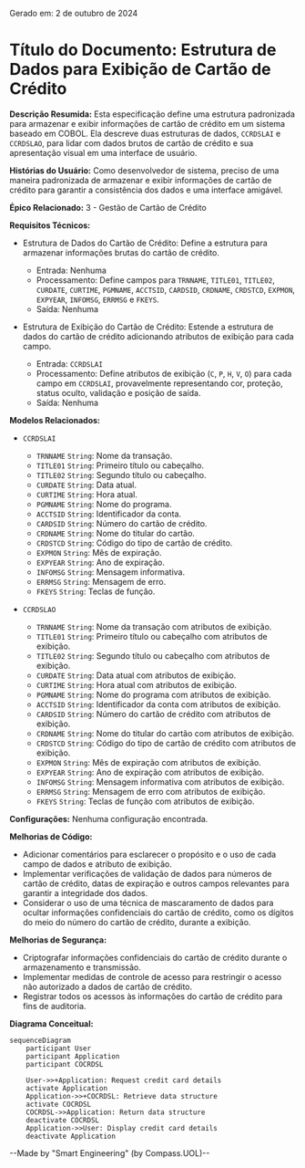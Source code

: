 Gerado em: 2 de outubro de 2024

# **Título do Documento:** Estrutura de Dados para Exibição de Cartão de Crédito

**Descrição Resumida:**
Esta especificação define uma estrutura padronizada para armazenar e exibir informações de cartão de crédito em um sistema baseado em COBOL. Ela descreve duas estruturas de dados, `CCRDSLAI` e `CCRDSLAO`, para lidar com dados brutos de cartão de crédito e sua apresentação visual em uma interface de usuário.

**Histórias do Usuário:**
Como desenvolvedor de sistema, preciso de uma maneira padronizada de armazenar e exibir informações de cartão de crédito para garantir a consistência dos dados e uma interface amigável.

**Épico Relacionado:** 
3 - Gestão de Cartão de Crédito

**Requisitos Técnicos:**

- Estrutura de Dados do Cartão de Crédito: Define a estrutura para armazenar informações brutas do cartão de crédito.
  - Entrada: Nenhuma
  - Processamento: Define campos para `TRNNAME`, `TITLE01`, `TITLE02`, `CURDATE`, `CURTIME`, `PGMNAME`, `ACCTSID`, `CARDSID`, `CRDNAME`, `CRDSTCD`, `EXPMON`, `EXPYEAR`, `INFOMSG`, `ERRMSG` e `FKEYS`.
  - Saída: Nenhuma

- Estrutura de Exibição do Cartão de Crédito: Estende a estrutura de dados do cartão de crédito adicionando atributos de exibição para cada campo.
  - Entrada: `CCRDSLAI`
  - Processamento: Define atributos de exibição (`C`, `P`, `H`, `V`, `O`) para cada campo em `CCRDSLAI`, provavelmente representando cor, proteção, status oculto, validação e posição de saída.
  - Saída: Nenhuma

**Modelos Relacionados:**

- `CCRDSLAI`
  - `TRNNAME` `String`: Nome da transação.
  - `TITLE01` `String`: Primeiro título ou cabeçalho.
  - `TITLE02` `String`: Segundo título ou cabeçalho.
  - `CURDATE` `String`: Data atual.
  - `CURTIME` `String`: Hora atual.
  - `PGMNAME` `String`: Nome do programa.
  - `ACCTSID` `String`: Identificador da conta.
  - `CARDSID` `String`: Número do cartão de crédito.
  - `CRDNAME` `String`: Nome do titular do cartão.
  - `CRDSTCD` `String`: Código do tipo de cartão de crédito.
  - `EXPMON` `String`: Mês de expiração.
  - `EXPYEAR` `String`: Ano de expiração.
  - `INFOMSG` `String`: Mensagem informativa.
  - `ERRMSG` `String`: Mensagem de erro.
  - `FKEYS` `String`: Teclas de função.

- `CCRDSLAO`
  - `TRNNAME` `String`: Nome da transação com atributos de exibição.
  - `TITLE01` `String`: Primeiro título ou cabeçalho com atributos de exibição.
  - `TITLE02` `String`: Segundo título ou cabeçalho com atributos de exibição.
  - `CURDATE` `String`: Data atual com atributos de exibição.
  - `CURTIME` `String`: Hora atual com atributos de exibição.
  - `PGMNAME` `String`: Nome do programa com atributos de exibição.
  - `ACCTSID` `String`: Identificador da conta com atributos de exibição.
  - `CARDSID` `String`: Número do cartão de crédito com atributos de exibição.
  - `CRDNAME` `String`: Nome do titular do cartão com atributos de exibição.
  - `CRDSTCD` `String`: Código do tipo de cartão de crédito com atributos de exibição.
  - `EXPMON` `String`: Mês de expiração com atributos de exibição.
  - `EXPYEAR` `String`: Ano de expiração com atributos de exibição.
  - `INFOMSG` `String`: Mensagem informativa com atributos de exibição.
  - `ERRMSG` `String`: Mensagem de erro com atributos de exibição.
  - `FKEYS` `String`: Teclas de função com atributos de exibição.

**Configurações:**
Nenhuma configuração encontrada.

**Melhorias de Código:**

- Adicionar comentários para esclarecer o propósito e o uso de cada campo de dados e atributo de exibição.
- Implementar verificações de validação de dados para números de cartão de crédito, datas de expiração e outros campos relevantes para garantir a integridade dos dados.
- Considerar o uso de uma técnica de mascaramento de dados para ocultar informações confidenciais do cartão de crédito, como os dígitos do meio do número do cartão de crédito, durante a exibição.

**Melhorias de Segurança:**

- Criptografar informações confidenciais do cartão de crédito durante o armazenamento e transmissão.
- Implementar medidas de controle de acesso para restringir o acesso não autorizado a dados de cartão de crédito.
- Registrar todos os acessos às informações do cartão de crédito para fins de auditoria.

**Diagrama Conceitual:**

```mermaid
sequenceDiagram
    participant User
    participant Application
    participant COCRDSL

    User->>+Application: Request credit card details
    activate Application
    Application->>+COCRDSL: Retrieve data structure
    activate COCRDSL
    COCRDSL->>Application: Return data structure
    deactivate COCRDSL
    Application->>User: Display credit card details
    deactivate Application
```

--Made by "Smart Engineering" (by Compass.UOL)--